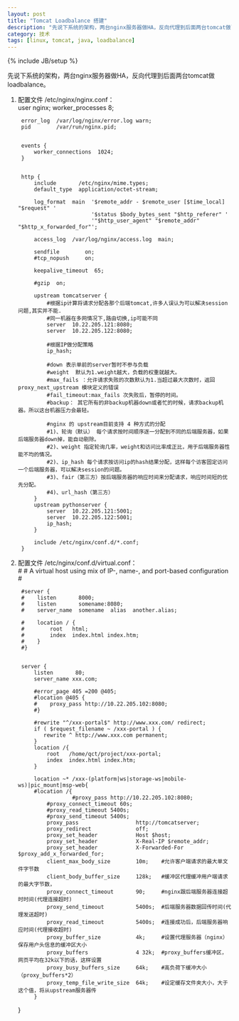 ```yaml
---
layout: post
title: "Tomcat Loadbalance 搭建"
description: "先说下系统的架构，两台nginx服务器做HA，反向代理到后面两台tomcat做loadbalance。   "
category: 技术
tags: [linux, tomcat, java, loadbalance]
---
```

{% include JB/setup %}

先说下系统的架构，两台nginx服务器做HA，反向代理到后面两台tomcat做loadbalance。   

1. 配置文件 /etc/nginx/nginx.conf：   
		user  nginx;
		worker_processes  8;
		
		error_log  /var/log/nginx/error.log warn;
		pid        /var/run/nginx.pid;
		
		
		events {
		    worker_connections  1024;
		}
		
		
		http {
		    include       /etc/nginx/mime.types;
		    default_type  application/octet-stream;
		
		    log_format  main  '$remote_addr - $remote_user [$time_local] "$request" '
		                      '$status $body_bytes_sent "$http_referer" '
		                      '"$http_user_agent" "$remote_addr" "$http_x_forwarded_for"';
		
		    access_log  /var/log/nginx/access.log  main;
		
		    sendfile        on;
		    #tcp_nopush     on;
		
		    keepalive_timeout  65;
		
		    #gzip  on;
		
		    upstream tomcatserver {
		        #根据ip计算将请求分配各那个后端tomcat,许多人误认为可以解决session问题,其实并不能.
		        #同一机器在多网情况下,路由切换,ip可能不同 
		        server  10.22.205.121:8080;
		        server  10.22.205.122:8080;
		        
		        #根据IP做分配策略  
		        ip_hash;
		        
		        #down 表示单前的server暂时不参与负载  
		        #weight  默认为1.weight越大，负载的权重就越大。  
		        #max_fails ：允许请求失败的次数默认为1.当超过最大次数时，返回proxy_next_upstream 模块定义的错误  
		        #fail_timeout:max_fails 次失败后，暂停的时间。  
		        #backup： 其它所有的非backup机器down或者忙的时候，请求backup机器。所以这台机器压力会最轻。  
		        
		        #nginx 的 upstream目前支持 4 种方式的分配   
		        #1)、轮询（默认） 每个请求按时间顺序逐一分配到不同的后端服务器，如果后端服务器down掉，能自动剔除。   
		        #2)、weight 指定轮询几率，weight和访问比率成正比，用于后端服务器性能不均的情况。   
		        #2)、ip_hash 每个请求按访问ip的hash结果分配，这样每个访客固定访问一个后端服务器，可以解决session的问题。    
		        #3)、fair（第三方）按后端服务器的响应时间来分配请求，响应时间短的优先分配。    
		        #4)、url_hash（第三方） 
		    }
		    upstream pythonserver {
		        server  10.22.205.121:5001;
		        server  10.22.205.122:5001;
		        ip_hash;
		    }
		
		    include /etc/nginx/conf.d/*.conf;
		}   
		   
2. 配置文件 /etc/nginx/conf.d/virtual.conf：      
		#
		# A virtual host using mix of IP-, name-, and port-based configuration
		#
		
		#server {
		#    listen       8000;
		#    listen       somename:8080;
		#    server_name  somename  alias  another.alias;
		
		#    location / {
		#        root   html;
		#        index  index.html index.htm;
		#    }
		#}
		
		
		server {
		    listen       80;
		    server_name xxx.com;
		
		    #error_page 405 =200 @405;
		    #location @405 {
		    #    proxy_pass http://10.22.205.102:8080;
		    #}
		    
		    #rewrite "^/xxx-portal$" http://www.xxx.com/ redirect;
		    if ( $request_filename ~ /xxx-portal ) {
		       rewrite ^ http://www.xxx.com permanent;
		    }
		    location /{
		    	root   /home/qct/project/xxx-portal;
		        index  index.html index.htm;
		    }
		    
		    location ~* /xxx-(platform|ws|storage-ws|mobile-ws)|pic_mount|msp-web{
		    #location /{
						#proxy_pass http://10.22.205.102:8080;
		        #proxy_connect_timeout 60s;
		        #proxy_read_timeout 5400s;
		        #proxy_send_timeout 5400s;
		        proxy_pass                  http://tomcatserver;
		        proxy_redirect              off;  
		        proxy_set_header            Host $host;  
		        proxy_set_header            X-Real-IP $remote_addr;  
		        proxy_set_header            X-Forwarded-For $proxy_add_x_forwarded_for;  
		        client_max_body_size        10m;    #允许客户端请求的最大单文件字节数    
		        client_body_buffer_size     128k;   #缓冲区代理缓冲用户端请求的最大字节数，    
		        proxy_connect_timeout       90;     #nginx跟后端服务器连接超时时间(代理连接超时)    
		        proxy_send_timeout          5400s;  #后端服务器数据回传时间(代理发送超时)    
		        proxy_read_timeout          5400s;  #连接成功后，后端服务器响应时间(代理接收超时)    
		        proxy_buffer_size           4k;     #设置代理服务器（nginx）保存用户头信息的缓冲区大小  
		        proxy_buffers               4 32k;  #proxy_buffers缓冲区，网页平均在32k以下的话，这样设置    
		        proxy_busy_buffers_size     64k;    #高负荷下缓冲大小（proxy_buffers*2）    
		        proxy_temp_file_write_size  64k;    #设定缓存文件夹大小，大于这个值，将从upstream服务器传
		    }
    }
